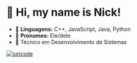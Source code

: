 <h1>👋 Hi, my name is Nick!</h1>
<ul>
  <li>📗 <strong>Linguagens:</strong> C++, JavaScript, Java, Python</li>
  <li>🌱 <strong>Pronomes:</strong> Ele/dele</li>
  <li>🌱 Técnico em Desenvolvimento de Sistemas</li>
</ul>
</ul>


[![iuricode](https://github-readme-stats.vercel.app/api/top-langs/?username=nickstarss&hide=html&layout=compact&theme=tokyonight)](https://github.com/anuraghazra/github-readme-stats)

<!--

Here are some ideas to get you started:

- 🔭 I’m currently working on ...
- 🌱 I’m currently learning ...
- 👯 I’m looking to collaborate on ...
- 🤔 I’m looking for help with ...
- 💬 Ask me about ...
- 📫 How to reach me: ...
- 😄 Pronouns: ...
- ⚡ Fun fact: ...
-->
